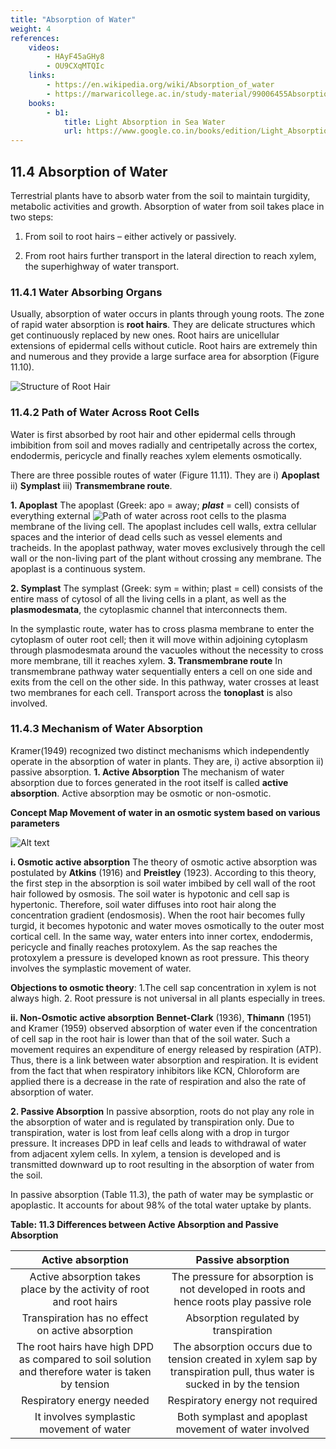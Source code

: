 ```yaml
---
title: "Absorption of Water"
weight: 4
references:
    videos:
        - HAyF45aGHy8
        - OU9CXqMTQIc
    links:
        - https://en.wikipedia.org/wiki/Absorption_of_water
        - https://marwaricollege.ac.in/study-material/99006455Absorption%20of%20water.pdf
    books:
        - b1:
            title: Light Absorption in Sea Water
            url: https://www.google.co.in/books/edition/Light_Absorption_in_Sea_Water/C5kRs1z_CYoC?hl=en&gbpv=0
---
```






## 11.4 Absorption of Water

Terrestrial plants have to absorb water from the soil to maintain turgidity, metabolic activities and growth. Absorption of water from soil takes place in two steps:

1. From soil to root hairs – either actively or passively.

2. From root hairs further transport in the lateral direction to reach xylem, the superhighway of water transport.

### 11.4.1 Water Absorbing Organs

Usually, absorption of water occurs in plants through young roots. The zone of rapid water absorption is **root hairs**. They are delicate structures which get continuously replaced by new ones. Root hairs are unicellular extensions of epidermal cells without cuticle. Root hairs are extremely thin and numerous and they provide a large surface area for absorption (Figure 11.10).

![ Structure of Root Hair ](11.12.png)

### 11.4.2 Path of Water Across Root Cells

Water is first absorbed by root hair and other epidermal cells through imbibition from soil and moves radially and centripetally across the cortex, endodermis, pericycle and finally reaches xylem elements osmotically.

There are three possible routes of water (Figure 11.11). They are i) **Apoplast** ii) **Symplast** iii) **Transmembrane route**.

**1. Apoplast** The apoplast (Greek: apo = away; **_plast_** = cell) consists of everything external
![Path of water across root cells](11.13.png)
to the plasma membrane of the living cell. The apoplast includes cell walls, extra cellular spaces and the interior of dead cells such as vessel elements and tracheids. In the apoplast pathway, water moves exclusively through the cell wall or the non-living part of the plant without crossing any membrane. The apoplast is a continuous system.

**2. Symplast** The symplast (Greek: sym = within; plast = cell) consists of the entire mass of cytosol of all the living cells in a plant, as well as the **plasmodesmata**, the cytoplasmic channel that interconnects them.

In the symplastic route, water has to cross plasma membrane to enter the cytoplasm of outer root cell; then it will move within adjoining cytoplasm through plasmodesmata around the vacuoles without the necessity to cross more membrane, till it reaches xylem.
**3. Transmembrane route** In transmembrane pathway water sequentially enters a cell on one side and exits from the cell on the other side. In this pathway, water crosses at least two membranes for each cell. Transport across the **tonoplast** is also involved.

### 11.4.3 Mechanism of Water Absorption

Kramer(1949) recognized two distinct mechanisms which independently operate in the absorption of water in plants. They are, i) active absorption ii) passive absorption.
**1\. Active Absorption**
The mechanism of water absorption due to forces generated in the root itself is called **active absorption**. Active absorption may be osmotic or non-osmotic.

**Concept Map Movement of water in an osmotic system based on various parameters**

![Alt text](pwsw.png)

**i. Osmotic active absorption** The theory of osmotic active absorption was postulated by **Atkins** (1916) and **Preistley** (1923). According to this theory, the first step in the absorption is soil water imbibed by cell wall of the root hair followed by osmosis. The soil water is hypotonic and cell sap is hypertonic. Therefore, soil water diffuses into root hair along the concentration gradient (endosmosis). When the root hair becomes fully turgid, it becomes hypotonic and water moves osmotically to the outer most cortical cell. In the same way, water enters into inner cortex, endodermis, pericycle and finally reaches protoxylem. As the sap reaches the protoxylem a pressure is developed known as root pressure. This theory involves the symplastic movement of water.

**Objections to osmotic theory**: 1.The cell sap concentration in xylem is not always high. 2. Root pressure is not universal in all plants especially in trees.

**ii. Non-Osmotic active absorption**
**Bennet-Clark** (1936), **Thimann** (1951) and Kramer (1959) observed absorption of water even if the concentration of cell sap in the root hair is lower than that of the soil water. Such a movement requires an expenditure of energy released by respiration (ATP). Thus, there is a link between water absorption and respiration. It is evident from the fact that when respiratory inhibitors like KCN, Chloroform are applied there is a decrease in the rate of respiration and also the rate of absorption of water.

**2. Passive Absorption**
In passive absorption, roots do not play any role in the absorption of water and is regulated by transpiration only. Due to transpiration, water is lost from leaf cells along with a drop in turgor pressure. It increases DPD in leaf cells and leads to withdrawal of water from adjacent xylem cells. In xylem, a tension is developed and is transmitted downward up to root resulting in the absorption of water from the soil.

In passive absorption (Table 11.3), the path of water may be symplastic or apoplastic. It accounts for about 98% of the total water uptake by plants.

**Table: 11.3 Differences between Active Absorption and Passive Absorption**

|                                         Active absorption                                         |                                                   Passive absorption                                                    |
| :-----------------------------------------------------------------------------------------------: | :---------------------------------------------------------------------------------------------------------------------: |
|               Active absorption takes place by the activity of root and root hairs                |                 The pressure for absorption is not developed in roots and hence roots play passive role                 |
|                         Transpiration has no effect on active absorption                          |                                          Absorption regulated by transpiration                                          |
| The root hairs have high DPD as compared to soil solution and therefore water is taken by tension | The absorption occurs due to tension created in xylem sap by transpiration pull, thus water is sucked in by the tension |
|                                     Respiratory energy needed                                     |                                             Respiratory energy not required                                             |
|                             It involves symplastic movement of water                              |                                  Both symplast and apoplast movement of water involved                                  |
